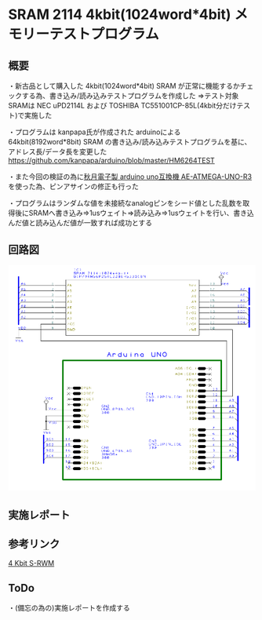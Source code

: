 # SRAM 2114 4kbit(1024word*4bit) メモリーテストプログラム

## 概要

・新古品として購入した 4kbit(1024word*4bit) SRAM が正常に機能するかチェックする為、書き込み/読み込みテストプログラムを作成した
⇒テスト対象SRAMは NEC uPD2114L および TOSHIBA TC551001CP-85L(4kbit分だけテスト)で実施した

・プログラムは kanpapa氏が作成された arduinoによる 64kbit(8192word*8bit) SRAM の書き込み/読み込みテストプログラムを基に、アドレス長/データ長を変更した
https://github.com/kanpapa/arduino/blob/master/HM6264TEST

・また今回の検証の為に[秋月電子製 arduino uno互換機 AE-ATMEGA-UNO-R3](https://akizukidenshi.com/catalog/g/gM-15574/)を使った為、ピンアサインの修正も行った

・プログラムはランダムな値を未接続なanalogピンをシード値とした乱数を取得後にSRAMへ書き込み⇒1usウェイト⇒読み込み⇒1usウェイトを行い、書き込んだ値と読み込んだ値が一致すれば成功とする

## 回路図

![回路図](https://github.com/wakimizufu/sram_2114_MemoryTest/blob/main/4bit_SRAM_TEST_PROGRAM/4bitSramTest.png)

## 実施レポート

## 参考リンク

[4 Kbit S-RWM](http://www.st.rim.or.jp/~nkomatsu/srwm/i2114.html)

## ToDo

・(備忘の為の)実施レポートを作成する
